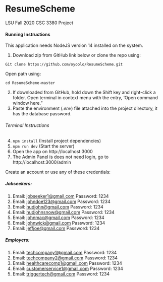 # ResumeScheme
LSU Fall 2020 CSC 3380 Project

#### Running Instructions
This application needs NodeJS version 14 installed on the system.
1.	Download zip from GitHub link below or clone the repo using:

`Git clone https://github.com/oyoolo/ResumeScheme.git` 

Open path using:

`cd ResumeScheme-master`

2.	If downloaded from GitHub, hold down the Shift key and right-click a folder. Open terminal in context menu with the entry, ‘Open command window here.” 
3.	Paste the environment (*.env*) file attached into the project directory, it has the database password.

###### Terminal Instructions
4.	`npm install` (Install project dependencies)
5.	`npm run dev` (Start the server)
6.	Open the app on http://localhost:3000
7.	The Admin Panel is does not need login, go to http://localhost:3000/admin

Create an account or use any of these credentials:

##### Jobseekers:
1. Email: jobseeker1@gmail.com Password: 1234
1. Email: johndoe123@gmail.com Password: 1234
1. Email: hudjohn@gmail.com Password: 1234
1. Email: hudjohnsnow@gmail.com Password: 1234
1. Email: johnmac@gmail.com Password: 1234
1. Email: johnwick@gmail.com Password: 1234
1. Email: jeffjoe@gmail.com Password: 1234

##### Employers:
1. Email: techcompany1@gmail.com Password: 1234
1. Email: techcompany2@gmail.com Password: 1234
1. Email:  healthcarecomp1@gmail.com Password: 1234
1. Email:  customerservice1@gmail.com Password: 1234
1. Email:  triggertech@gmail.com Password: 1234
